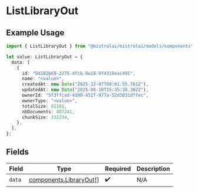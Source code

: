 # ListLibraryOut

## Example Usage

```typescript
import { ListLibraryOut } from "@mistralai/mistralai/models/components";

let value: ListLibraryOut = {
  data: [
    {
      id: "9d182b69-2275-4fcb-9e18-9f4310eac491",
      name: "<value>",
      createdAt: new Date("2025-12-07T08:01:55.761Z"),
      updatedAt: new Date("2025-08-18T15:35:38.302Z"),
      ownerId: "5f3ffcad-4d90-452f-977a-52d3831dffec",
      ownerType: "<value>",
      totalSize: 81101,
      nbDocuments: 407241,
      chunkSize: 232234,
    },
  ],
};
```

## Fields

| Field                                                            | Type                                                             | Required                                                         | Description                                                      |
| ---------------------------------------------------------------- | ---------------------------------------------------------------- | ---------------------------------------------------------------- | ---------------------------------------------------------------- |
| `data`                                                           | [components.LibraryOut](../../models/components/libraryout.md)[] | :heavy_check_mark:                                               | N/A                                                              |